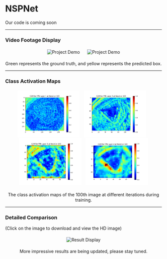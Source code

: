 # NSPNet
Our code is coming soon

---

### Video Footage Display
<div style="text-align: center; margin: 20px;">
  <img src="./image/display1.gif" alt="Project Demo" width="300" style="margin-right: 20px;"/>
  <img src="./image/display2.gif" alt="Project Demo" width="300"/>
</div>
<p style="text-align: center;">
  Green represents the ground truth, and yellow represents the predicted box.
</p>

---

### Class Activation Maps
<div style="text-align: center; margin: 20px;">
  <img src="./image/layer1.gif" alt="Layer 1" width="200" style="margin-right: 10px;"/>
  <img src="./image/layer2.gif" alt="Layer 2" width="200" style="margin-right: 10px;"/>
  <img src="./image/layer3.gif" alt="Layer 3" width="200" style="margin-right: 10px;"/>
  <img src="./image/layer4.gif" alt="Layer 4" width="200"/>
</div>
<p style="text-align: center;">
  The class activation maps of the 100th image at different iterations during training.
</p>

---

### Detailed Comparison 
(Click on the image to download and view the HD image)
<div style="text-align: center; margin: 20px;">
  <img src="./image/githubresultdisplay.jpg" alt="Result Display" width="400"/>
</div>
<p style="text-align: center;">
  More impressive results are being updated, please stay tuned.
</p>

